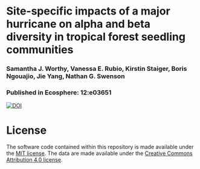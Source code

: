 # Site-specific impacts of a major hurricane on alpha and beta diversity in tropical forest seedling communities
### Samantha J. Worthy, Vanessa E. Rubio, Kirstin Staiger, Boris Ngouajio, Jie Yang, Nathan G. Swenson
### Published in Ecosphere: 12:e03651

<a href="https://zenodo.org/badge/latestdoi/193531535"><img src="https://zenodo.org/badge/193531535.svg" alt="DOI"></a>



# License
The software code contained within this repository is made available under the [MIT license](https://opensource.org/licenses/mit-license.php). The data are made available under the [Creative Commons Attribution 4.0 license](https://creativecommons.org/licenses/by/4.0/).
